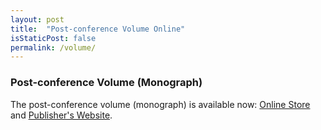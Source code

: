 ```yaml
---
layout: post
title:  "Post-conference Volume Online"
isStaticPost: false
permalink: /volume/
---
```


### Post-conference Volume (Monograph)

The post-conference volume (monograph) is available now:
[Online Store](http://pubp.giantchair.com/livre/?GCOI=28451100141150&language=en) and
[Publisher's Website](http://pubp.univ-bpclermont.fr/public/Fiche_produit.php?titre=Building%20computer-mediated%20communication%20corpora%20for%20sociolinguistic%20analysis).
